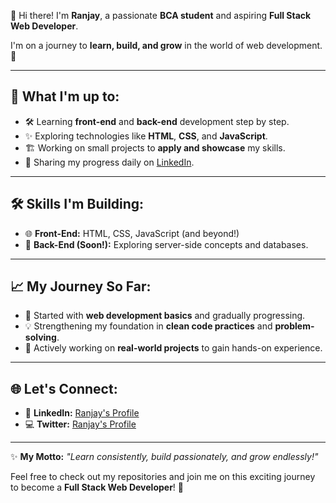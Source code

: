 👋 Hi there! I'm **Ranjay**, a passionate **BCA student** and aspiring **Full Stack Web Developer**.

I'm on a journey to **learn, build, and grow** in the world of web development. 🚀  

---

## 🌟 **What I'm up to:**  
- 🛠️ Learning **front-end** and **back-end** development step by step.  
- ✨ Exploring technologies like **HTML**, **CSS**, and **JavaScript**.
- 🏗️ Working on small projects to **apply and showcase** my skills.  
- 📖 Sharing my progress daily on [LinkedIn](www.linkedin.com/in/ranjay-kumar-3ab566276).

---

## 🛠️ **Skills I'm Building:**  
- 🌐 **Front-End:** HTML, CSS, JavaScript (and beyond!)  
- 📂 **Back-End (Soon!):** Exploring server-side concepts and databases.  

---

## 📈 **My Journey So Far:**  
- 🌱 Started with **web development basics** and gradually progressing.  
- 💡 Strengthening my foundation in **clean code practices** and **problem-solving**.  
- 🌟 Actively working on **real-world projects** to gain hands-on experience.

---

## 🌐 **Let's Connect:**  
- 🔗 **LinkedIn:** [Ranjay's Profile](www.linkedin.com/in/ranjay-kumar-3ab566276)  
- 💻 **Twitter:** [Ranjay's Profile](https://x.com/Ranjay849)  

---

✨ **My Motto:** *"Learn consistently, build passionately, and grow endlessly!"*  

Feel free to check out my repositories and join me on this exciting journey to become a **Full Stack Web Developer**! 🌈